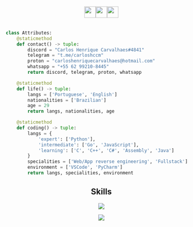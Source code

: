 <div><h1 align="center"> <img src="https://img.icons8.com/?size=512&id=5RSNkT2QWYy3&format=png" height="30px"><img src="http://i.picasion.com/gl/92/h8yw.gif" height="30px"><img src="https://img.icons8.com/?size=512&id=5RSNkT2QWYy3&format=png" height="30px"></h1></div>


<!-- <p align="center">
    <img alt="" src=https://img.shields.io/github/stars/xtekky?style=for-the-badge&?affiliations=OWNER%2CCOLLABORATOR />
    <img alt="" src=https://komarev.com/ghpvc/?username=xtekky&style=for-the-badge />
</p> -->

<p href="https://discord.gg/onlp" align="center">
    <img alt="" src=https://lanyard.cnrad.dev/api/840541540203626516/>
</p>

```python
class Attributes:
    @staticmethod
    def contact() -> tuple:
        discord = "Carlos Henrique Carvalhaes#4841"
        telegram = "t.me/carloshccm"
        proton = "carloshenriquecarvalhaes@hotmail.com"
        whatsapp = "+55 62 99210-8445"
        return discord, telegram, proton, whatsapp

    @staticmethod
    def life() -> tuple:
        langs = ['Portuguese', 'English']
        nationalities = ['Brazilian']
        age = 29
        return langs, nationalities, age

    @staticmethod
    def coding() -> tuple:
        langs = {
            'expert': ['Python'],
            'intermediate': ['Go', 'JavaScript'],
            'learning': ['C', 'C++', 'C#', 'Assembly', 'Java']
        }
        specialities = ['Web/App reverse engineering', 'Fullstack']
        environment = ['VSCode', 'PyCharm']
        return langs, specialities, environment

```
<h2 align="center">Skills </h2>

<p align="center">
  <a href="https://skillicons.dev">
    <div><p align="center"><img src="https://skillicons.dev/icons?i=vscode,python,flask,django,linux,mysql" /></div>
    <div><p align="center"><img src="https://skillicons.dev/icons?i=wordpress,cloudflare,aws,azure,js,css,html,github" /></div>
  </a>
</p>

